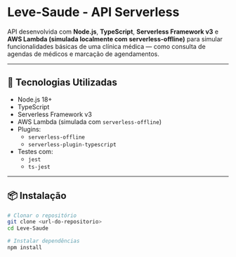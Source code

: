 # Leve-Saude - API Serverless

API desenvolvida com **Node.js**, **TypeScript**, **Serverless Framework v3** e **AWS Lambda (simulada localmente com serverless-offline)** para simular funcionalidades básicas de uma clínica médica — como consulta de agendas de médicos e marcação de agendamentos.

---

## 🧩 Tecnologias Utilizadas

- Node.js 18+
- TypeScript
- Serverless Framework v3
- AWS Lambda (simulada com `serverless-offline`)
- Plugins:
  - `serverless-offline`
  - `serverless-plugin-typescript`
- Testes com:
  - `jest`
  - `ts-jest`

---

## 📦 Instalação

```bash
# Clonar o repositório
git clone <url-do-repositorio>
cd Leve-Saude

# Instalar dependências
npm install
